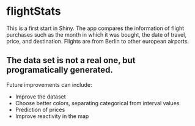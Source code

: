 # flightStats
This is a first start in Shiny.
The app compares the information of flight purchases such as the month in which it was bought, the date of travel, price, and destination. Flights are from Berlin to other european airports.

The data set is not a real one, but programatically generated.
---
Future improvements can include:

* Improve the dataset
* Choose better colors, separating categorical from interval values
* Prediction of prices
* Improve reactivity in the map
